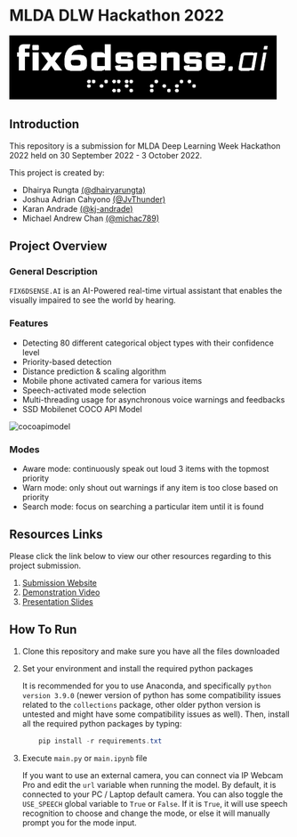 # MLDA DLW Hackathon 2022

![title_logo](assets/title_logo.png?raw=true)

## Introduction

This repository is a submission for MLDA Deep Learning Week Hackathon 2022 held on 30 September 2022 - 3 October 2022.

This project is created by:

- Dhairya Rungta [(@dhairyarungta)](https://github.com/dhairyarungta)
- Joshua Adrian Cahyono [(@JvThunder)](https://github.com/JvThunder)
- Karan Andrade [(@kj-andrade)](https://github.com/kj-andrade)
- Michael Andrew Chan [(@michac789)](https://github.com/michac789)

## Project Overview

### General Description

`FIX6DSENSE.AI` is an AI-Powered real-time virtual assistant that enables the visually impaired to see the world by hearing.

### Features

- Detecting 80 different categorical object types with their confidence level
- Priority-based detection
- Distance prediction & scaling algorithm
- Mobile phone activated camera for various items
- Speech-activated mode selection
- Multi-threading usage for asynchronous voice warnings and feedbacks
- SSD Mobilenet COCO API Model

![cocoapimodel](https://i.stack.imgur.com/g30dc.png)

### Modes

- Aware mode: continuously speak out loud 3 items with the topmost priority
- Warn mode: only shout out warnings if any item is too close based on priority
- Search mode: focus on searching a particular item until it is found

## Resources Links

Please click the link below to view our other resources regarding to this project submission.

1. [Submission Website](https://devpost.com/software/fix6dsense-ai)
2. [Demonstration Video](https://youtu.be/8zQXFG1x_Kw)
3. [Presentation Slides](https://www.canva.com/design/DAFN56ozY6E/K2jhOJD56fLkplBnkPWySg/view?utm_content=DAFN56ozY6E&utm_campaign=designshare&utm_medium=link&utm_source=publishpresent)

## How To Run

1. Clone this repository and make sure you have all the files downloaded

2. Set your environment and install the required python packages

    It is recommended for you to use Anaconda, and specifically `python version 3.9.0` (newer version of python has some compatibility issues related to the `collections` package, other older python version is untested and might have some compatibility issues as well). Then, install all the required python packages by typing:

    ```powershell
        pip install -r requirements.txt
    ```

3. Execute `main.py` or `main.ipynb` file

    If you want to use an external camera, you can connect via IP Webcam Pro and edit the `url` variable when running the model. By default, it is connected to your PC / Laptop default camera. You can also toggle the `USE_SPEECH` global variable to `True` or `False`. If it is `True`, it will use speech recognition to choose and change the mode, or else it will manually prompt you for the mode input.

